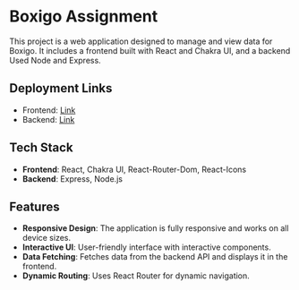 # Boxigo Assignment

This project is a web application designed to manage and view data for Boxigo. It includes a frontend built with React and Chakra UI, and a backend Used Node and Express.

## Deployment Links

- Frontend: [Link](https://boxigogp.netlify.app/)
- Backend: [Link](https://server-boxigo.vercel.app/api/sample-data)

## Tech Stack

- **Frontend**: React, Chakra UI, React-Router-Dom, React-Icons
- **Backend**: Express, Node.js

## Features

- **Responsive Design**: The application is fully responsive and works on all device sizes.
- **Interactive UI**: User-friendly interface with interactive components.
- **Data Fetching**: Fetches data from the backend API and displays it in the frontend.
- **Dynamic Routing**: Uses React Router for dynamic navigation.

<!--  -->
